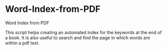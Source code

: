 # Word-Index-from-PDF
Word Index from PDF

This script helps creating an automated index for the keywords at the end of a book.
It is also useful to search and find the page in which words are within a pdf text. 
